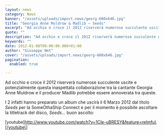 ```yaml
---
layout: news
category: News
banner: "/assets/uploads/import.news/georg-600x646.jpg"
title: "Georgia Anne Muldrow & Madlib – Seeds"
excerpt: "Ad occhio e croce il 2012 riserverà numerose succulente uscite e potenzialmente questa inaspettata collaborazione tra la cantante Georgia Anne Muldrow e il producer Madlib potrebbe essere annoverata tra queste. I 2 infatti hanno preparato un album che uscirà il 6 Marzo 2012 dal titolo Seeds per la SomeOthaShip Connect e per il momento è [&hellip"
quote: ""
description: "Ad occhio e croce il 2012 riserverà numerose succulente uscite e potenzialmente questa inaspettata collaborazione tra la cantante Georgia Anne Muldrow e il producer Madlib potrebbe essere annoverata tra queste. I 2 infatti hanno preparato un album che uscirà il 6 Marzo 2012 dal titolo Seeds per la SomeOthaShip Connect e per il momento è [&hellip"
keywords: ""
date: 2012-01-08T00:00:00.000+01:00
author: "Giuseppe Net"
cover: "/assets/uploads/import.news/georg-600x646.jpg"
pagination:
  enabled: true

---
```


Ad occhio e croce il 2012 riserverà numerose succulente uscite e potenzialmente questa inaspettata collaborazione tra la cantante Georgia Anne Muldrow e il producer Madlib potrebbe essere annoverata tra queste.

I 2 infatti hanno preparato un album che uscirà il 6 Marzo 2012 dal titolo _Seeds_ per la SomeOthaShip Connect e per il momento è possibile ascoltare la titletrack del disco, _Seeds…_ buon ascolto:

\[youtube\]http://www.youtube.com/watch?v=1Cle-uBRESY&feature=relmfu\[/youtube\]